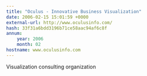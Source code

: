 ```yaml
---
title: "Oculus - Innovative Business Visualization"
date: 2006-02-15 15:01:59 +0000
external-url: http://www.oculusinfo.com/
hash: 33f31a6bdd3196b71ce58aac94af6c8f
annum:
    year: 2006
    month: 02
hostname: www.oculusinfo.com
---
```


Visualization consulting organization
